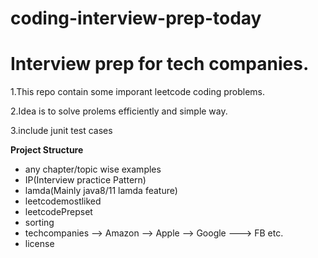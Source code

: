 # coding-interview-prep-today


# Interview prep for tech companies.

1.This repo contain some imporant leetcode coding problems.

2.Idea is to solve prolems efficiently and simple way.

3.include junit test cases

**Project Structure**

- any chapter/topic wise examples 
- IP(Interview practice Pattern)
- lamda(Mainly java8/11 lamda feature)
- leetcodemostliked
- leetcodePrepset
- sorting
- techcompanies
    --> Amazon
    --> Apple
    --> Google
    ---> FB etc.
- license

